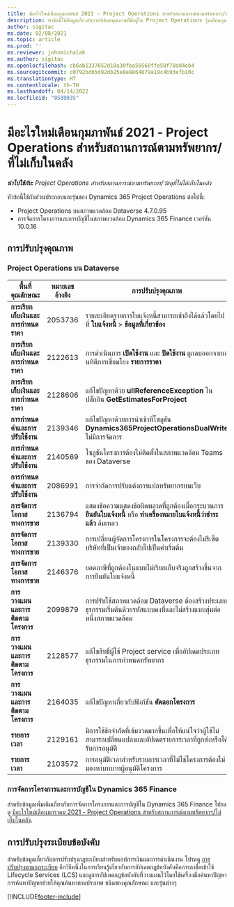 ```yaml
---
title: มีอะไรใหม่เดือนกุมภาพันธ์ 2021 - Project Operations สำหรับสถานการณ์ตามทรัพยากร/ที่ไม่เก็บในคลัง
description: หัวข้อนี้ให้ข้อมูลเกี่ยวกับการอัปเดตคุณภาพที่มีอยู่ใน Project Operations รุ่นเดือนกุมภาพันธ์ 2021 สำหรับภาพรวมการปรับใช้งานสถานการณ์ตามทรัพยากร/ที่ไม่ได้เก็บในสต็อก
author: sigitac
ms.date: 02/08/2021
ms.topic: article
ms.prod: ''
ms.reviewer: johnmichalak
ms.author: sigitac
ms.openlocfilehash: cb6ab1337652d18a30fba56560ffe50f78dd4eb4
ms.sourcegitcommit: c0792bd65d92db25e0e8864879a19c4b93efb10c
ms.translationtype: HT
ms.contentlocale: th-TH
ms.lasthandoff: 04/14/2022
ms.locfileid: "8589035"
---
```

# <a name="whats-new-february-2021---project-operations-for-resourcenon-stocked-based-scenarios"></a>มีอะไรใหม่เดือนกุมภาพันธ์ 2021 - Project Operations สำหรับสถานการณ์ตามทรัพยากร/ที่ไม่เก็บในคลัง

_**นำไปใช้กับ:** Project Operations สำหรับสถานการณ์ตามทรัพยากร/วัสดุที่ไม่ได้เก็บในคลัง_

หัวข้อนี้ใช้กับส่วนประกอบและรุ่นของ Dynamics 365 Project Operations ต่อไปนี้:

- Project Operations บนสภาพแวดล้อม Dataverse 4.7.0.95
- การจัดการโครงการและการบัญชีในสภาพแวดล้อม Dynamics 365 Finance เวอร์ชัน 10.0.16 

## <a name="quality-updates"></a>การปรับปรุงคุณภาพ

### <a name="project-operations-on-dataverse"></a>Project Operations บน Dataverse

| **พื้นที่คุณลักษณะ** | **หมายเลขอ้างอิง** | **การปรับปรุงคุณภาพ** |
| --- | --- | --- |
| **การเรียกเก็บเงินและการกำหนดราคา** | 2053736 | รายละเอียดรายการใบแจ้งหนี้สามารถเข้าถึงได้แล้วโดยไปที่ **ใบแจ้งหนี้** > **ข้อมูลที่เกี่ยวข้อง** |
| **การเรียกเก็บเงินและการกำหนดราคา** | 2122613 | การดำเนินการ **เปิดใช้งาน** และ **ปิดใช้งาน** ถูกลบออกจากเอนทิตีการเชื่อมโยง **รายการราคา** |
| **การเรียกเก็บเงินและการกำหนดราคา** | 2128606 | แก้ไขปัญหาด้วย **ullReferenceException** ในปลั๊กอิน **GetEstimatesForProject** |
| **การกำหนดค่าและการปรับใช้งาน** | 2139346 | แก้ไขปัญหาด้วยการนำเข้าที่โซลูชัน **Dynamics365ProjectOperationsDualWrite** ไม่มีการจัดการ |
| **การกำหนดค่าและการปรับใช้งาน** | 2140569 | โซลูชันโครงการต้องไม่ติดตั้งในสภาพแวดล้อม Teams ของ Dataverse |
| **การกำหนดค่าและการปรับใช้งาน** | 2086991 | การจำกัดการปรับแต่งการแปลทรัพยากรบนเว็บ |
| **การจัดการโอกาสทางการขาย** | 2136794 | แสดงข้อความแสดงข้อผิดพลาดที่ถูกต้องเมื่อกระบวนการ **ยืนยันใบแจ้งหนี้** หรือ **ทำเครื่องหมายใบแจ้งหนี้ว่าชำระแล้ว** ล้มเหลว |
| **การจัดการโอกาสทางการขาย** | 2139330 | การเปลี่ยนผู้จัดการโครงการในโครงการจะต้องไม่รีเซ็ตบริษัทที่เป็นเจ้าของกลับไปเป็นค่าเริ่มต้น |
| **การจัดการโอกาสทางการขาย** | 2146376 | ยอดภาษีที่ถูกต้องในแบบไม่เรียกเก็บจริงถูกสร้างขึ้นจากการยืนยันใบแจ้งหนี้ |
| **การวางแผนและการติดตามโครงการ** | 2099879 | การปรับใช้สภาพแวดล้อม Dataverse ต้องสร้างประเภทธุรกรรมเริ่มต้นด้วยรหัสแบบคงที่และไม่สร้างแบบสุ่มต่อหนึ่งสภาพแวดล้อม |
| **การวางแผนและการติดตามโครงการ** | 2128577 | แก้ไขสิทธิ์ผู้ใช้ Project service เพื่ออัปเดตประเภทธุรกรรมในการกำหนดทรัพยากร |
| **การวางแผนและการติดตามโครงการ** | 2164035 | แก้ไขปัญหาเกี่ยวกับฟังก์ชัน **คัดลอกโครงการ** |
| **รายการเวลา** | 2129161 | มีการใช้ข้อจำกัดที่เข้มงวดมากขึ้นเพื่อให้แน่ใจว่าผู้ใช้ไม่สามารถเปลี่ยนแปลงและอัปเดตรายการเวลาที่ถูกส่งหรือได้รับการอนุมัติ |
| **รายการเวลา** | 2103572 | การอนุมัติเวลาสำหรับรายการเวลาที่ไม่ใช่โครงการต้องไม่มองหาบทบาทผู้อนุมัติโครงการ |

### <a name="project-management-and-accounting-in-dynamics-365-finance"></a>การจัดการโครงการและการบัญชีใน Dynamics 365 Finance 

สำหรับข้อมูลเพิ่มเติมเกี่ยวกับการจัดการโครงการและการบัญชีใน Dynamics 365 Finance โปรดดู [มีอะไรใหม่เดือนมกราคม 2021 - Project Operations สำหรับสถานการณ์ตามทรัพยากร/ไม่เก็บในคลัง](whats-new-jan-2021-resource-based.md).


## <a name="regulatory-updates"></a>การปรับปรุงระเบียบข้อบังคับ

สำหรับข้อมูลเกี่ยวกับการปรับปรุงกฎระเบียบสำหรับแอปการเงินและการดำเนินงาน โปรดดู [การปรับปรุงตามกฎระเบียบ](/dynamics365/finance/localizations/regulatory-updates) อีกวิธีหนึ่งในการเรียนรู้เกี่ยวกับการอัปเดตกฎข้อบังคับคือการลงชื่อเข้าใช้ Lifecycle Services (LCS) และดูการอัปเดตกฎข้อบังคับที่วางแผนไว้โดยใช้เครื่องมือค้นหาปัญหา การค้นหาปัญหาช่วยให้คุณค้นหาตามประเทศ ชนิดของคุณลักษณะ และรุ่นต่างๆ


[!INCLUDE[footer-include](../includes/footer-banner.md)]